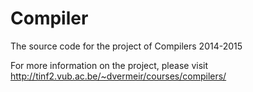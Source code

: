 # Compiler
The source code for the project of Compilers 2014-2015

For more information on the project, please visit http://tinf2.vub.ac.be/~dvermeir/courses/compilers/